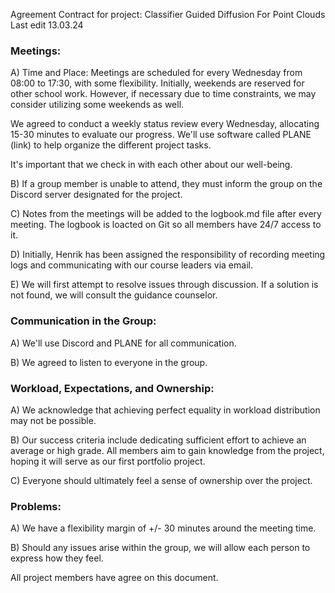 Agreement Contract for project: Classifier Guided Diffusion For Point Clouds
Last edit 13.03.24

### Meetings:
A) Time and Place:
Meetings are scheduled for every Wednesday from 08:00 to 17:30, with some flexibility. Initially, weekends are reserved for other school work. However, if necessary due to time constraints, we may consider utilizing some weekends as well.

We agreed to conduct a weekly status review every Wednesday, allocating 15-30 minutes to evaluate our progress. We'll use software called PLANE (link) to help organize the different project tasks.

It's important that we check in with each other about our well-being.

B)
If a group member is unable to attend, they must inform the group on the Discord server designated for the project.

C)
Notes from the meetings will be added to the logbook.md file after every meeting. The logbook is loacted on Git so all members have 24/7 access to it. 

D)
Initially, Henrik has been assigned the responsibility of recording meeting logs and communicating with our course leaders via email.

E)
We will first attempt to resolve issues through discussion. If a solution is not found, we will consult the guidance counselor.

### Communication in the Group:
A) We'll use Discord and PLANE for all communication.

B) We agreed to listen to everyone in the group.

### Workload, Expectations, and Ownership:
A) We acknowledge that achieving perfect equality in workload distribution may not be possible.

B) Our success criteria include dedicating sufficient effort to achieve an average or high grade. All members aim to gain knowledge from the project, hoping it will serve as our first portfolio project.

C) Everyone should ultimately feel a sense of ownership over the project.

### Problems:
A) We have a flexibility margin of +/- 30 minutes around the meeting time.

B) Should any issues arise within the group, we will allow each person to express how they feel.




All project members have agree on this document. 


